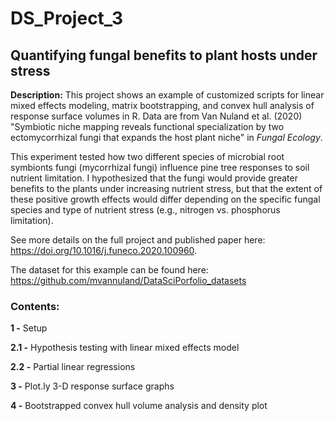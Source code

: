 # DS_Project_3

## Quantifying fungal benefits to plant hosts under stress

**Description:** This project shows an example of customized scripts for linear mixed effects modeling, matrix bootstrapping, and convex hull analysis of response surface volumes in R. Data are from Van Nuland et al. (2020) "Symbiotic niche mapping reveals functional specialization by two ectomycorrhizal fungi that expands the host plant niche" in <em>Fungal Ecology</em>. 

This experiment tested how two different species of microbial root symbionts fungi (mycorrhizal fungi) influence pine tree responses to soil nutrient limitation. I hypothesized that the fungi would provide greater benefits to the plants under increasing nutrient stress, but that the extent of these positive growth effects would differ depending on the specific fungal species and type of nutrient stress (e.g., nitrogen vs. phosphorus limitation).

See more details on the full project and published paper here: https://doi.org/10.1016/j.funeco.2020.100960.

The dataset for this example can be found here: https://github.com/mvannuland/DataSciPorfolio_datasets

### Contents:
**1   -** Setup

**2.1 -** Hypothesis testing with linear mixed effects model 

**2.2 -** Partial linear regressions 

**3   -** Plot.ly 3-D response surface graphs 

**4   -** Bootstrapped convex hull volume analysis and density plot 
